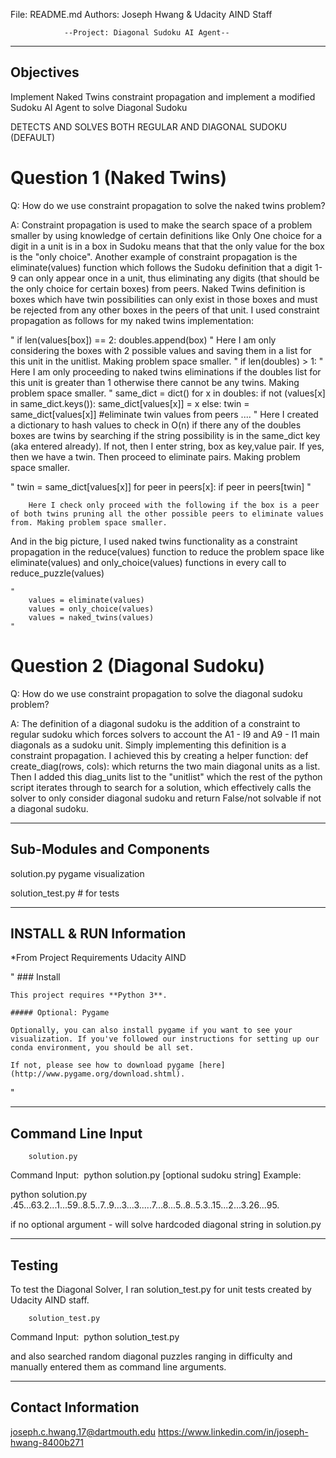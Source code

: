 File: README.md
Authors: Joseph Hwang & Udacity AIND Staff


				--Project: Diagonal Sudoku AI Agent--


----------
Objectives
----------
Implement Naked Twins constraint propagation and implement a modified Sudoku AI Agent to solve Diagonal Sudoku

DETECTS AND SOLVES BOTH REGULAR AND DIAGONAL SUDOKU (DEFAULT)

# Question 1 (Naked Twins)
Q: How do we use constraint propagation to solve the naked twins problem?

A: Constraint propagation is used to make the search space of a problem smaller by using knowledge of certain definitions like Only One choice for a digit in a unit is in a box in Sudoku means that that the only value for the box is the "only choice". Another example of constraint propagation is the eliminate(values) function which follows the Sudoku definition that a digit 1-9 can only appear once in a unit, thus eliminating any digits (that should be the only choice for certain boxes) from peers. Naked Twins definition is boxes which have twin possibilities can only exist in those boxes and must be rejected from any other boxes in the peers of that unit. I used constraint propagation as follows for my naked twins implementation:

"
	if len(values[box]) == 2:
		doubles.append(box)
"
		Here I am only considering the boxes with 2 possible values and saving them in a list for this unit in the unitlist. Making problem space smaller.
"
	if len(doubles) > 1:
"
		Here I am only proceeding to naked twins eliminations if the doubles list for this unit is greater than 1 otherwise there cannot be any twins. Making problem space smaller.
"
	same_dict = dict()
	for x in doubles:
		if not (values[x] in same_dict.keys()):
			same_dict[values[x]] = x
		else:
			twin = same_dict[values[x]]
			#eliminate twin values from peers
			....
"
		Here I created a dictionary to hash values to check in O(n) if there any of the doubles boxes are twins by searching if the string possibility is in the same_dict key (aka entered already).
		If not, then I enter string, box as key,value pair.
		If yes, then we have a twin. Then proceed to eliminate pairs. Making problem space smaller.

"
	twin = same_dict[values[x]]
	for peer in peers[x]:
		if peer in peers[twin]
"

		Here I check only proceed with the following if the box is a peer of both twins pruning all the other possible peers to eliminate values from. Making problem space smaller.

And in the big picture, I used naked twins functionality as a constraint propagation in the reduce(values) function to reduce the problem space like eliminate(values) and only_choice(values) functions in every call to reduce_puzzle(values)

	"
		values = eliminate(values)
        values = only_choice(values)
        values = naked_twins(values)
	"

# Question 2 (Diagonal Sudoku)
Q: How do we use constraint propagation to solve the diagonal sudoku problem?

A: The definition of a diagonal sudoku is the addition of a constraint to regular sudoku which forces solvers to account the A1 - I9 and A9 - I1 main diagonals as a sudoku unit.
Simply implementing this definition is a constraint propagation. I achieved this by creating a helper function:
	def create_diag(rows, cols):
which returns the two main diagonal units as a list.
Then I added this diag_units list to the "unitlist" which the rest of the python script iterates through to search for a solution, which effectively calls the solver to only consider diagonal sudoku and return False/not solvable if not a diagonal sudoku.


--------------------------------------------
Sub-Modules and Components
--------------------------------------------
solution.py
pygame visualization

solution_test.py # for tests

-------------------------
INSTALL & RUN Information
-------------------------
*From Project Requirements Udacity AIND

"
	### Install

	This project requires **Python 3**.

	##### Optional: Pygame

	Optionally, you can also install pygame if you want to see your visualization. If you've followed our instructions for setting up our conda environment, you should be all set.

	If not, please see how to download pygame [here](http://www.pygame.org/download.shtml).

"

--------------------
Command Line Input
--------------------

		solution.py

Command Input:  python solution.py [optional sudoku string]
Example: 

python solution.py .45...63.2...1...59..8.5..7..9...3...3.....7...8...5..8..5.3..15...2...3.26...95.

if no optional argument - will solve hardcoded diagonal string in solution.py

--------------------------------------------
Testing
--------------------------------------------
To test the Diagonal Solver, I ran solution_test.py for unit tests created by
Udacity AIND staff.

		solution_test.py

Command Input:  python solution_test.py

and also searched random diagonal puzzles ranging in difficulty and manually entered them as command line arguments.


---------------------------------------------
Contact Information
---------------------------------------------
joseph.c.hwang.17@dartmouth.edu
https://www.linkedin.com/in/joseph-hwang-8400b271
